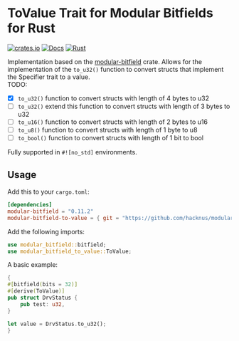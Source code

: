 # ToValue Trait for Modular Bitfields for Rust

[![crates.io](https://img.shields.io/crates/v/modular-bitfield-to-value.svg)](https://crates.io/crates/modular-bitfield-to-value)
[![Docs](https://docs.rs/modular-bitfield-to-value/badge.svg)](https://docs.rs/modular-bitfield-to-value)
[![Rust](https://github.com/hacknus/modular-bitfield-to-value/actions/workflows/rust.yml/badge.svg)](https://github.com/hacknus/modular-bitfield-to-value/actions/workflows/rust.yml)  

Implementation based on the [modular-bitfield](https://crates.io/crates/modular-bitfield) crate.
Allows for the implementation of the `to_u32()` function to convert structs that implement the Specifier trait to a value.  
TODO:
- [X] `to_u32()` function to convert structs with length of 4 bytes to u32
- [ ] `to_u32()` extend this function to convert structs with length of 3 bytes to u32
- [ ] `to_u16()` function to convert structs with length of 2 bytes to u16
- [ ] `to_u8()` function to convert structs with length of 1 byte to u8
- [ ] `to_bool()` function to convert structs with length of 1 bit to bool

Fully supported in `#![no_std]` environments.

## Usage

Add this to your `cargo.toml`:

```toml
[dependencies]
modular-bitfield = "0.11.2"
modular-bitfield-to-value = { git = "https://github.com/hacknus/modular_bitfield_to_value" }
```

Add the following imports:

```rust
use modular_bitfield::bitfield;
use modular_bitfield_to_value::ToValue;
```

A basic example:

```rust
{
#[bitfield(bits = 32)]
#[derive(ToValue)]
pub struct DrvStatus {
    pub test: u32,
}

let value = DrvStatus.to_u32();
}
```
